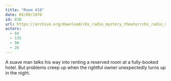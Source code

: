 ```yaml
---
title: "Room 418"
date: 05/09/1978
id: 830
url: https://archive.org/download/cbs_radio_mystery_theater/cbs_radio_mystery_theater-0801-0850.zip/cbs_radio_mystery_theater-0801-0850%2Fcbsrmt_0830_room_418.mp3
actors:
  - 84
  - 135
  - 98
  - 26
---
```

A suave man talks his way into renting a reserved room at a fully-booked hotel. But problems creep up when the rightful owner unexpectedly turns up in the night.